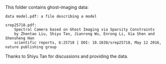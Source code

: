 This folder contains ghost-imaging data:

	data model.pdf: a file describing a model
	
	srep25718.pdf: 
		Spectral Camera based on Ghost Imaging via Sparsity Constraints
		by Zhentao Liu, Shiyu Tan, Jianrong Wu, Enrong Li, Xia Shen and Shensheng Han
		scientific reports, 6:25718 | DOI: 10.1038/srep25718, May 12 2016, nature publishing group
		
Thanks to Shiyu Tan for discussions and providing the data.
